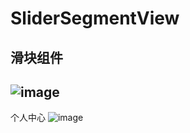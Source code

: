 # SliderSegmentView
滑块组件
---
![image](https://github.com/mqtJS/SliderSegmentView/blob/master/2018-05-14%2019_40_52.gif)
---
个人中心
![image](https://github.com/mqtJS/SliderSegmentView/blob/master/2018-05-14%2019_40_52.gif)
